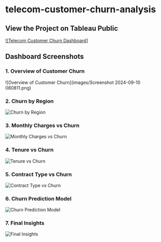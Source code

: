 # telecom-customer-churn-analysis
## View the Project on Tableau Public
[![Telecom Customer Churn Dashboard]](https://public.tableau.com/app/profile/akash.thiruveedula/viz/mytelecomcustomerchurnproject/Story1)


## Dashboard Screenshots

### 1. Overview of Customer Churn
![Overview of Customer Churn](images/Screenshot 2024-09-10 080811.png)

### 2. Churn by Region
![Churn by Region]()

### 3. Monthly Charges vs Churn
![Monthly Charges vs Churn](images/monthly_charges_vs_churn.png)

### 4. Tenure vs Churn
![Tenure vs Churn](images/tenure_vs_churn.png)

### 5. Contract Type vs Churn
![Contract Type vs Churn](images/contract_type_vs_churn.png)

### 6. Churn Prediction Model
![Churn Prediction Model](images/churn_prediction_model.png)

### 7. Final Insights
![Final Insights](images/final_insights.png)
